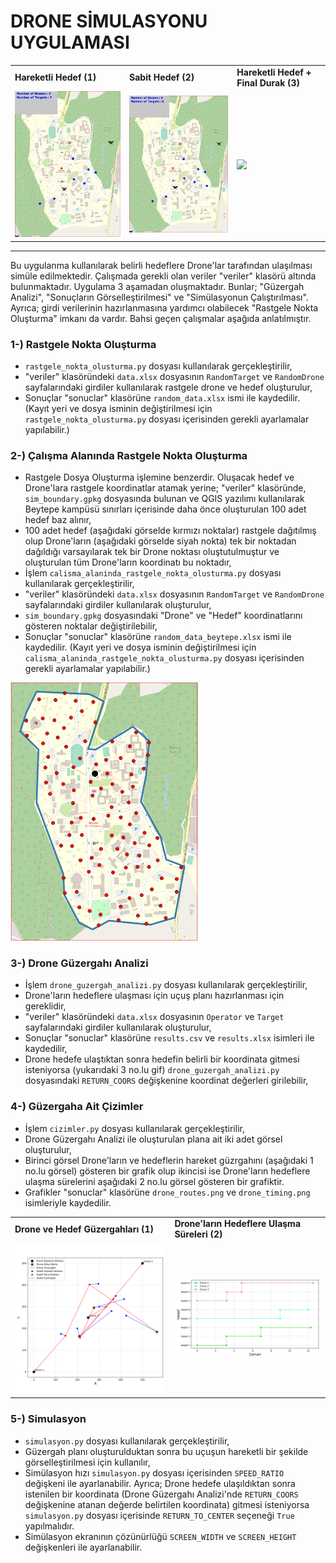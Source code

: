 # DRONE SİMULASYONU UYGULAMASI

<table>
  <tr>
    <td><strong>Hareketli Hedef (1)</strong></td>
    <td><strong>Sabit Hedef (2)</strong></td>
    <td><strong>Hareketli Hedef + Final Durak (3)</strong></td>
   </tr>
  <tr>
    <td><img width="300" src="./gorseller/hareketli_hedef.gif"></td>
    <td><img width="300" src="./gorseller/sabit_hedef.gif"></td>    
    <td><img width="300" src="./gorseller/hareketli_final_durak.gif"></td>
  </tr>
</table>


<hr>

Bu uygulanma kullanılarak belirli hedeflere Drone'lar tarafından ulaşılması simüle edilmektedir. Çalışmada gerekli olan veriler "veriler" klasörü altında bulunmaktadır. Uygulama 3 aşamadan oluşmaktadır. Bunlar; "Güzergah Analizi", "Sonuçların Görselleştirilmesi" ve "Simülasyonun Çalıştırılması". Ayrıca; girdi verilerinin hazırlanmasına yardımcı olabilecek "Rastgele Nokta Oluşturma" imkanı da vardır. Bahsi geçen çalışmalar aşağıda anlatılmıştır.


### 1-) Rastgele Nokta Oluşturma
- `rastgele_nokta_olusturma.py` dosyası kullanılarak gerçekleştirilir,
- "veriler" klasöründeki `data.xlsx` dosyasının `RandomTarget` ve `RandomDrone` sayfalarındaki girdiler kullanılarak rastgele drone ve hedef oluşturulur,
- Sonuçlar "sonuclar" klasörüne `random_data.xlsx` ismi ile kaydedilir. (Kayıt yeri ve dosya isminin değiştirilmesi için `rastgele_nokta_olusturma.py` dosyası içerisinden gerekli ayarlamalar yapılabilir.)

### 2-) Çalışma Alanında Rastgele Nokta Oluşturma
- Rastgele Dosya Oluşturma işlemine benzerdir. Oluşacak hedef ve Drone'lara rastgele koordinatlar atamak yerine; "veriler" klasöründe, `sim_boundary.gpkg` dosyasında bulunan ve QGIS yazılımı kullanılarak Beytepe kampüsü sınırları içerisinde daha önce oluşturulan 100 adet hedef baz alınır,
- 100 adet hedef (aşağıdaki görselde kırmızı noktalar) rastgele dağıtılmış olup Drone'ların (aşağıdaki görselde siyah nokta) tek bir noktadan dağıldığı varsayılarak tek bir Drone noktası oluştutulmuştur ve oluşturulan tüm Drone'ların koordinatı bu noktadır,
- İşlem `calisma_alaninda_rastgele_nokta_olusturma.py` dosyası kullanılarak gerçekleştirilir,
- "veriler" klasöründeki `data.xlsx` dosyasının `RandomTarget` ve `RandomDrone` sayfalarındaki girdiler kullanılarak oluşturulur,
- `sim_boundary.gpkg` dosyasındaki "Drone" ve "Hedef" koordinatlarını gösteren noktalar değiştirilebilir,
- Sonuçlar "sonuclar" klasörüne `random_data_beytepe.xlsx` ismi ile kaydedilir. (Kayıt yeri ve dosya isminin değiştirilmesi için `calisma_alaninda_rastgele_nokta_olusturma.py` dosyası içerisinden gerekli ayarlamalar yapılabilir.)

<td><img width="300" src="./gorseller/beytepe_kampusu.PNG">


### 3-) Drone Güzergahı Analizi
- İşlem `drone_guzergah_analizi.py` dosyası kullanılarak gerçekleştirilir,
- Drone'ların hedeflere ulaşması için uçuş planı hazırlanması için gereklidir,
- "veriler" klasöründeki `data.xlsx` dosyasının `Operator` ve `Target` sayfalarındaki girdiler kullanılarak oluşturulur,
- Sonuçlar "sonuclar" klasörüne `results.csv` ve `results.xlsx` isimleri ile kaydedilir,
- Drone hedefe ulaştıktan sonra hedefin belirli bir koordinata gitmesi isteniyorsa (yukarıdaki 3 no.lu gif) `drone_guzergah_analizi.py` dosyasındaki `RETURN_COORS` değişkenine koordinat değerleri girilebilir,

### 4-) Güzergaha Ait Çizimler
- İşlem `cizimler.py` dosyası kullanılarak gerçekleştirilir,
- Drone Güzergahı Analizi ile oluşturulan plana ait iki adet görsel oluşturulur,
- Birinci görsel Drone'ların ve hedeflerin hareket güzrgahını (aşağıdaki 1 no.lu görsel) gösteren bir grafik olup ikincisi ise Drone'ların hedeflere ulaşma sürelerini aşağıdaki 2 no.lu görsel gösteren bir grafiktir.
- Grafikler "sonuclar" klasörüne `drone_routes.png` ve `drone_timing.png` isimleriyle kaydedilir.
  
<table>
  <tr>
    <td><strong>Drone ve Hedef Güzergahları (1)</strong></td>
    <td><strong>Drone'ların Hedeflere Ulaşma Süreleri (2)</strong></td>
   </tr>
  <tr>
    <td><img width="450" src="./gorseller/drone_routes.png"></td>
    <td><img width="450" src="./gorseller/drone_timing.png"></td>    
  </tr>
</table>


### 5-) Simulasyon
- `simulasyon.py` dosyası kullanılarak gerçekleştirilir,
- Güzergah planı oluşturulduktan sonra bu uçuşun hareketli bir şekilde görselleştirilmesi için kullanılır,
- Simülasyon hızı `simulasyon.py` dosyası içerisinden `SPEED_RATIO` değişkeni ile ayarlanabilir. Ayrıca; Drone hedefe ulaşıldıktan sonra istenilen bir koordinata (Drone Güzergahı Analizi'nde `RETURN_COORS` değişkenine atanan değerde belirtilen koordinata) gitmesi isteniyorsa `simulasyon.py` dosyası içerisinde `RETURN_TO_CENTER` seçeneği `True` yapılmalıdır.
- Simülasyon ekranının çözünürlüğü `SCREEN_WIDTH` ve `SCREEN_HEIGHT` değişkenleri ile ayarlanabilir.
  
